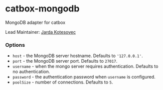 catbox-mongodb
==============

MongoDB adapter for catbox

Lead Maintainer: [Jarda Kotesovec](https://github.com/jardakotesovec)


### Options

- `host` - the MongoDB server hostname. Defaults to `'127.0.0.1'`.
- `port` - the MongoDB server port. Defaults to `27017`.
- `username` - when the mongo server requires authentication. Defaults to no authentication.
- `password` - the authentication password when `username` is configured.
- `poolSize` - number of connections. Defaults to `5`.

